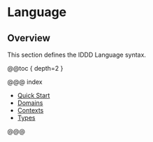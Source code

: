 # Language

## Overview
This section defines the IDDD Language syntax. 

@@toc { depth=2 }

@@@ index

* [Quick Start](quickstart.md)
* [Domains](domains.md)
* [Contexts](contexts.md)
* [Types](types.md)

@@@

